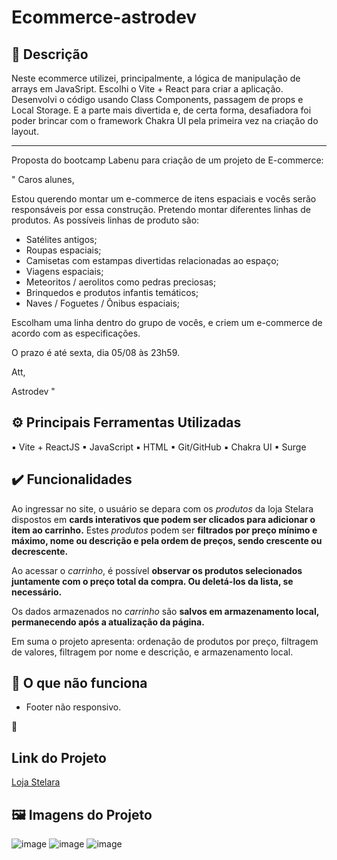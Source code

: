 # Ecommerce-astrodev

## 💬 Descrição 

Neste ecommerce utilizei, principalmente, a lógica de manipulação de arrays em JavaSript. Escolhi o Vite + React  para criar a aplicação. Desenvolvi o código usando Class Components, passagem de props e Local Storage. E a parte mais divertida e, de certa forma, desafiadora foi poder brincar com o framework Chakra UI pela primeira vez na criação do layout.

---------
Proposta do bootcamp Labenu para criação de um projeto de E-commerce:

" Caros alunes,

Estou querendo montar um e-commerce de itens espaciais e vocês serão 
responsáveis por essa construção. Pretendo montar diferentes linhas de produtos. 
As possíveis linhas de produto são:
- Satélites antigos;
- Roupas espaciais;
- Camisetas com estampas divertidas relacionadas ao espaço;
- Viagens espaciais;
- Meteoritos / aerolitos como pedras preciosas;
- Brinquedos e produtos infantis temáticos;
- Naves / Foguetes / Ônibus espaciais;

Escolham uma linha dentro do grupo de vocês, e criem um e-commerce de acordo 
com as especificações.

O prazo é até sexta, dia 05/08 às 23h59. 

Att,

 Astrodev "


## ⚙️ Principais Ferramentas Utilizadas

▪ Vite + ReactJS
▪ JavaScript
▪ HTML
▪ Git/GitHub
▪ Chakra UI
▪ Surge

## ✔️ Funcionalidades 

Ao ingressar no site, o usuário se depara com os *produtos* da loja Stelara dispostos em **cards interativos que podem ser clicados para adicionar o item ao carrinho.** Estes *produtos* podem ser **filtrados por preço mínimo e máximo, nome ou descrição e pela ordem de preços, sendo crescente ou decrescente.**

Ao acessar o *carrinho*, é possível **observar os produtos selecionados juntamente com o preço total da compra. Ou deletá-los da lista, se necessário.** 

Os dados armazenados no *carrinho* são **salvos em armazenamento local, permanecendo após a atualização da página.**

Em suma o projeto apresenta: ordenação de produtos por preço, filtragem de valores, filtragem por nome e descrição, e armazenamento local. 

## 🚧 O que não funciona
- Footer não responsivo.

🔗
## Link do Projeto 
[Loja Stelara](http://robust-sleet.surge.sh/)

## 🖼️ Imagens do Projeto

![image](https://user-images.githubusercontent.com/93052644/192077473-d828ea83-4210-435c-8acf-b239ceb77d40.png)
![image](https://user-images.githubusercontent.com/93052644/192077487-4a58735a-60ab-4487-8481-dfe5949d3f35.png)
![image](https://user-images.githubusercontent.com/93052644/192077505-8e121053-b79a-4d51-93d3-d6444731acf6.png)
